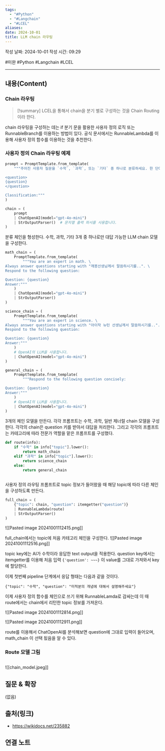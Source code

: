 ```yaml
---
tags:
  - "#Python"
  - "#Langchain"
  - "#LCEL"
aliases: 
date: 2024-10-01
title: LLM chain 라우팅
---
```

작성 날짜: 2024-10-01
작성 시간: 09:29

#미완 #Python #Langchain #LCEL 

----
## 내용(Content)

### Chain 라우팅

>[!summary]
> LCEL을 통해서 chain을 분기 별로 구성하는 것을 Chain Routing이라 한다.

chain 라우팅을 구성하는 데는 if 분기 문을 활용한 사용자 정의 로직 또는 RunnableBranch를 이용하는 방법이 있다. 공식 문서에서는 RunnableLambda를 이용해 사용자 정의 함수를 이용하는 것을 추천한다.

### 사용자 정의 Chain 라우팅 예제


```python
prompt = PromptTemplate.from_template(
    """주어진 사용자 질문을 `수학`, `과학`, 또는 `기타` 중 하나로 분류하세요. 한 단어 이상으로 응답하지 마세요.

<question>
{question}
</question>

Classification:"""
)

chain = (
    prompt
    | ChatOpenAI(model="gpt-4o-mini")
    | StrOutputParser()  # 문자열 출력 파서를 사용합니다.
)

```

분류 체인을 형성한다.
수학, 과학, 기타 3개 중 하나로만 대답 가능한 LLM chain 모델을 구성한다.

```python
math_chain = (
    PromptTemplate.from_template(
        """You are an expert in math. \
Always answer questions starting with "깨봉선생님께서 말씀하시기를..". \
Respond to the following question:

Question: {question}
Answer:"""
    )
    | ChatOpenAI(model="gpt-4o-mini")
    | StrOutputParser()
)

science_chain = (
    PromptTemplate.from_template(
        """You are an expert in science. \
Always answer questions starting with "아이작 뉴턴 선생님께서 말씀하시기를..". \
Respond to the following question:

Question: {question}
Answer:"""
    )
    # OpenAI의 LLM을 사용합니다.
    | ChatOpenAI(model="gpt-4o-mini")
)

general_chain = (
    PromptTemplate.from_template(
        """Respond to the following question concisely:

Question: {question}
Answer:"""
    )
    # OpenAI의 LLM을 사용합니다.
    | ChatOpenAI(model="gpt-4o-mini")
)
```

3개의 체인 모델을 만든다. 각각 프롬프트는 수학, 과학, 일반 제너럴 chain 모델을 구성한다.
각각의 chain은 question 키를 받아서 대답을 처리한다. 그리고 각각의 프롬프트는 카테고리에 따라 전문가 역할을 맡은 프롬프트를 구성했다.

```python
def route(info):
    if "수학" in info["topic"].lower():
        return math_chain
    elif "과학" in info["topic"].lower():
        return science_chain
    else:
        return general_chain
    
```

사용자 정의 라우팅 프롬프트로 topic 정보가 들어왔을 때 해당 topic에 따라 다른 체인을 구성하도록 만든다.

```python
full_chain = (
    {"topic": chain, "question": itemgetter("question")}
    | RunnableLambda(route)
    | StrOutputParser()
)
```

![[Pasted image 20241001112415.png]]

full_chain에서는 topic에 처음 카테고리 체인을 구성한다.
![[Pasted image 20241001112516.png]]

topic key에는 AI가 수학이라 응답한 text output을 적용한다. question key에서는 itemgetter를 이용해 처음 입력 `{'question': ~~~}` 이 value를 그대로 가져와서 key에 할당한다.

이제 첫번째 pipeline 단계에서 응답 형태는 다음과 같을 것이다.

```text
{"topic": "수학", "question": "미적분의 개념에 대해서 설명해주세요"}
```

이제 사용자 정의 함수를 체인으로 쓰기 위해 RunnableLamda로 감싸는데 이 때 route에서는 chain에서 리턴한 topic 정보를 가져온다.

![[Pasted image 20241001112814.png]]

![[Pasted image 20241001112911.png]]

route를 이용해서 ChatOpenAI를 분석해보면 question에 그대로 입력이 들어오며, math_chain 이 선택 됬음을 알 수 있다.

### Route 모델 그림

```python

```

![[chain_model.jpeg]]


## 질문 & 확장

(없음)

## 출처(링크)

- https://wikidocs.net/235882

## 연결 노트










